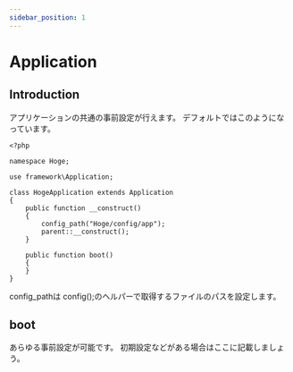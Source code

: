 ```yaml
---
sidebar_position: 1
---
```


# Application

## Introduction
アプリケーションの共通の事前設定が行えます。
デフォルトではこのようになっています。
~~~
<?php

namespace Hoge;

use framework\Application;

class HogeApplication extends Application
{
    public function __construct()
    {
        config_path("Hoge/config/app");
        parent::__construct();
    }

    public function boot()
    {
    }
}
~~~

config_pathは config();のヘルパーで取得するファイルのパスを設定します。


## boot
あらゆる事前設定が可能です。
初期設定などがある場合はここに記載しましょう。